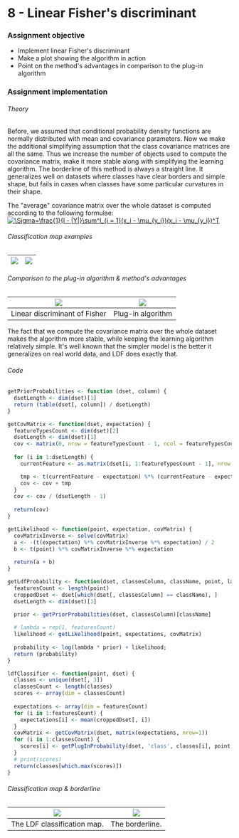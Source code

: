 # 8 - Linear Fisher's discriminant
### Assignment objective
- Implement linear Fisher's discriminant
- Make a plot showing the algorithm in action
- Point on the method's advantages in comparison to the plug-in algorithm

### Assignment implementation
###### Theory
Before, we assumed that conditional probability density functions are normally distributed with mean and covariance parameters. Now we make the additional simplifying assumption that the class covariance matrices are all the same. Thus we increase the number of objects used to compute the covariance matrix, make it more stable along with simplifying the learning algorithm. The borderline of this method is always a straight line. It generalizes well on datasets where classes have clear borders and simple shape, but fails in cases when classes have some particular curvatures in their shape.

The "average" covariance matrix over the whole dataset is computed according to the following formulae: 
<a href="https://www.codecogs.com/eqnedit.php?latex=\Sigma=\frac{1}{l&space;-&space;|Y|}\sum^l_{i&space;=&space;1}(x_i&space;-&space;\mu_{y_i})(x_i&space;-&space;\mu_{y_i})^T" target="_blank"><img src="https://latex.codecogs.com/gif.latex?\Sigma=\frac{1}{l&space;-&space;|Y|}\sum^l_{i&space;=&space;1}(x_i&space;-&space;\mu_{y_i})(x_i&space;-&space;\mu_{y_i})^T" title="\Sigma=\frac{1}{l - |Y|}\sum^l_{i = 1}(x_i - \mu_{y_i})(x_i - \mu_{y_i})^T" /></a>

###### Classification map examples
| ![](https://i.imgur.com/0I16ml8.png) | ![](https://i.imgur.com/ob6buHx.png) |
| - | - |

###### Comparison to the plug-in algorithm & method's advantages
| ![](https://i.imgur.com/g3s6ApT.png) | ![](https://i.imgur.com/tKVoRjC.png) |
| - | - |
| Linear discriminant of Fisher | Plug-in algorithm |

The fact that we compute the covariance matrix over the whole dataset makes the algorithm more stable, while keeping the learning algorithm relatively simple. It's well known that the simpler model is the better it generalizes on real world data, and LDF does exactly that.

###### Code
```R
getPriorProbabilities <- function (dset, column) {
  dsetLength <- dim(dset)[1]
  return (table(dset[, column]) / dsetLength)
}

getCovMatrix <- function(dset, expectation) {
  featureTypesCount <- dim(dset)[2]
  dsetLength <- dim(dset)[1]
  cov <- matrix(0, nrow = featureTypesCount - 1, ncol = featureTypesCount - 1)
  
  for (i in 1:dsetLength) {
    currentFeature <- as.matrix(dset[i, 1:featureTypesCount - 1], nrow = 1)

    tmp <- t(currentFeature - expectation) %*% (currentFeature - expectation)
    cov <- cov + tmp
  }
  cov <- cov / (dsetLength - 1)
  
  return(cov)
}

getLikelihood <- function(point, expectation, covMatrix) {
  covMatrixInverse <- solve(covMatrix)
  a <- -(t(expectation) %*% covMatrixInverse %*% expectation) / 2
  b <- t(point) %*% covMatrixInverse %*% expectation
  
  return(a + b)
}

getLdfProbability <- function(dset, classesColumn, className, point, lambda, covMatrix, expectations) {
  featuresCount <- length(point)
  croppedDset <- dset[which(dset[, classesColumn] == className), ]
  dsetLength <- dim(dset)[1]
  
  prior <- getPriorProbabilities(dset, classesColumn)[className]

  # lambda = rep(1, featuresCount)
  likelihood <- getLikelihood(point, expectations, covMatrix)
  
  probability <- log(lambda * prior) + likelihood;
  return (probability)
}

ldfClassifier <- function(point, dset) {
  classes <- unique(dset[, 3])
  classesCount <- length(classes)
  scores <- array(dim = classesCount)
  
  expectations <- array(dim = featuresCount)
  for (i in 1:featuresCount) {
    expectations[i] <- mean(croppedDset[, i])
  }
  covMatrix <- getCovMatrix(dset, matrix(expectations, nrow=1))
  for (i in 1:classesCount) {
    scores[i] <- getPlugInProbability(dset, 'class', classes[i], point, lambdas[i], covMatrix, expectations)
  }
  # print(scores)
  return(classes[which.max(scores)])
}
```

###### Classification map & borderline
| ![](https://i.imgur.com/ZT8V3hl.png) | ![](https://i.imgur.com/ZJRamxB.png) |
| - | - |
| The LDF classification map. | The borderline. |